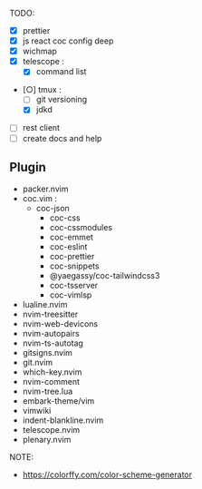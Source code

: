 TODO:
- [X] prettier
- [X] js react coc config deep
- [X] wichmap
- [X] telescope :
  - [X] command list
- [○] tmux :
   - [ ] git versioning
   - [x] jdkd
- [ ] rest client
- [ ] create docs and help

## Plugin
- packer.nvim
- coc.vim :
  - coc-json
	- coc-css
	- coc-cssmodules
	- coc-emmet
	- coc-eslint
	- coc-prettier
	- coc-snippets
	- @yaegassy/coc-tailwindcss3
	- coc-tsserver
	- coc-vimlsp
- lualine.nvim
- nvim-treesitter
- nvim-web-devicons
- nvim-autopairs
- nvim-ts-autotag
- gitsigns.nvim
- git.nvim
- which-key.nvim
- nvim-comment
- nvim-tree.lua
- embark-theme/vim
- vimwiki
- indent-blankline.nvim
- telescope.nvim
- plenary.nvim

NOTE:
- https://colorffy.com/color-scheme-generator
